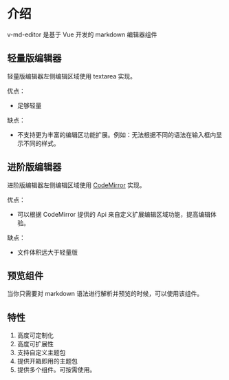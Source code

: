 # 介绍

v-md-editor 是基于 Vue 开发的 markdown 编辑器组件

## 轻量版编辑器

轻量版编辑器左侧编辑区域使用 textarea 实现。

优点：

- 足够轻量

缺点：

- 不支持更为丰富的编辑区功能扩展。例如：无法根据不同的语法在输入框内显示不同的样式。

## 进阶版编辑器

进阶版编辑器左侧编辑区域使用 [CodeMirror](https://codemirror.net/) 实现。

优点：

- 可以根据 CodeMirror 提供的 Api 来自定义扩展编辑区域功能，提高编辑体验。

缺点：

- 文件体积远大于轻量版

## 预览组件

当你只需要对 markdown 语法进行解析并预览的时候，可以使用该组件。

## 特性

1. 高度可定制化
2. 高度可扩展性
3. 支持自定义主题包
4. 提供开箱即用的主题包
5. 提供多个组件。可按需使用。
